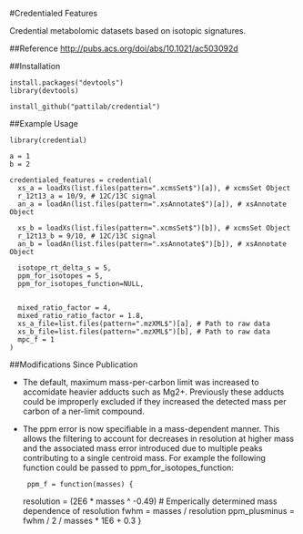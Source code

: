 
#Credentialed Features

Credential metabolomic datasets based on isotopic signatures.

##Reference
http://pubs.acs.org/doi/abs/10.1021/ac503092d


##Installation

    install.packages("devtools")
    library(devtools)
    
    install_github("pattilab/credential")



##Example Usage

    library(credential)

    a = 1
    b = 2

    credentialed_features = credential(
      xs_a = loadXs(list.files(pattern=".xcmsSet$")[a]), # xcmsSet Object
      r_12t13_a = 10/9, # 12C/13C signal
      an_a = loadAn(list.files(pattern=".xsAnnotate$")[a]), # xsAnnotate Object
  
      xs_b = loadXs(list.files(pattern=".xcmsSet$")[b]), # xcmsSet Object
      r_12t13_b = 9/10, # 12C/13C signal
      an_b = loadAn(list.files(pattern=".xsAnnotate$")[b]), # xsAnnotate Object
  
      isotope_rt_delta_s = 5,
      ppm_for_isotopes = 5,
      ppm_for_isotopes_function=NULL,
  
  
      mixed_ratio_factor = 4,
      mixed_ratio_ratio_factor = 1.8,
      xs_a_file=list.files(pattern=".mzXML$")[a], # Path to raw data
      xs_b_file=list.files(pattern=".mzXML$")[b], # Path to raw data
      mpc_f = 1
    )
		
##Modifications Since Publication
 - The default, maximum mass-per-carbon limit was increased to accomidate heavier adducts such as Mg2+.  Previously these adducts could be improperly excluded if they increased the detected mass per carbon of a ner-limit compound.
 - The ppm error is now specifiable in a mass-dependent manner.  This allows the filtering to account for decreases in resolution at higher mass and the associated mass error introduced due to multiple peaks contributing to a single centroid mass.  For example the following function could be passed to ppm_for_isotopes_function:
    
		ppm_f = function(masses) {
    resolution = (2E6 * masses ^ -0.49) # Emperically determined mass dependence of resolution
    fwhm = masses / resolution
    ppm_plusminus = fwhm / 2 / masses * 1E6 + 0.3
    }